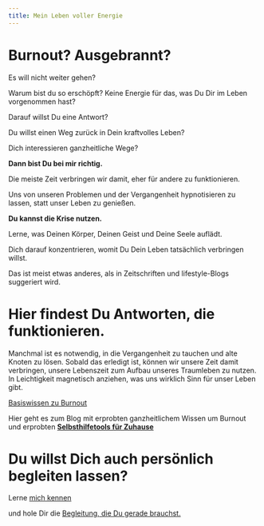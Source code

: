 ```yaml
---
title: Mein Leben voller Energie
---
```


# Burnout? Ausgebrannt?  
Es will nicht weiter gehen?

Warum bist du so erschöpft? Keine Energie für das, was Du Dir im Leben vorgenommen hast?

Darauf willst Du eine Antwort? 

Du willst einen Weg zurück in Dein kraftvolles Leben? 

Dich interessieren ganzheitliche Wege?

**Dann bist Du bei mir richtig.**

Die meiste Zeit verbringen wir damit, eher für andere zu funktionieren. 

Uns von unseren Problemen und der Vergangenheit hypnotisieren zu lassen, statt unser Leben zu genießen. 

**Du kannst die Krise nutzen.**

Lerne, was Deinen Körper, Deinen Geist und Deine Seele auflädt. 

Dich darauf konzentrieren, womit Du Dein Leben tatsächlich verbringen willst. 

Das ist meist etwas anderes, als in Zeitschriften und lifestyle-Blogs suggeriert wird. 

# Hier findest Du Antworten, die funktionieren. 

Manchmal ist es notwendig, in die Vergangenheit zu tauchen und alte Knoten zu lösen. Sobald das erledigt ist, können wir unsere Zeit damit verbringen, unsere Lebenszeit zum Aufbau unseres Traumleben zu nutzen. In Leichtigkeit magnetisch anziehen, was uns wirklich Sinn für unser Leben gibt. 

[Basiswissen zu Burnout](/)

Hier geht es zum Blog mit erprobten ganzheitlichem Wissen um Burnout und erprobten **[Selbsthilfetools für Zuhause](/)**

# Du willst Dich auch persönlich begleiten lassen? 

Lerne [mich kennen](/about/) 

und hole Dir die [Begleitung, die Du gerade brauchst.](/) 


